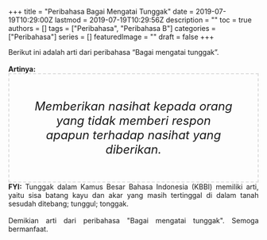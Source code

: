 +++
title = "Peribahasa Bagai Mengatai Tunggak"
date = 2019-07-19T10:29:00Z
lastmod = 2019-07-19T10:29:56Z
description = ""
toc = true
authors = []
tags = ["Peribahasa", "Peribahasa B"]
categories = ["Peribahasa"]
series = []
featuredImage = ""
draft = false
+++

<div dir="ltr" style="text-align: left;" trbidi="on"><div style="text-align: justify;">Berikut ini adalah arti dari peribahasa “Bagai mengatai tunggak”.</div><br /><div style="text-align: justify;"><b>Artinya:</b></div><div style="border: 2px dashed #ddd; font-size: 24px; height: auto; margin: 0 auto; padding: 50px; text-align: center; width: auto;"><i>Memberikan nasihat kepada orang yang tidak memberi respon apapun terhadap nasihat yang diberikan.</i></div><div style="text-align: justify;"><b>FYI:</b> Tunggak dalam Kamus Besar Bahasa Indonesia (KBBI) memiliki arti, yaitu sisa batang kayu dan akar yang masih tertinggal di dalam tanah sesudah ditebang; tunggul; tonggak.<br /><br /></div><div style="text-align: justify;">Demikian arti dari peribahasa "Bagai mengatai tunggak". Semoga bermanfaat.</div></div>
